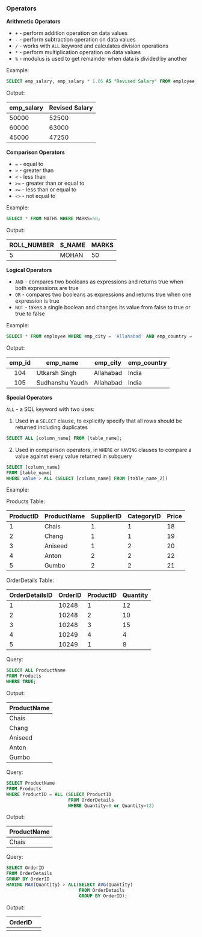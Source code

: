 
### Operators

**Arithmetic Operators**
- `+` - perform addition operation on data values
- `-` - perform subtraction operation on data values
- `/` - works with `ALL` keyword and calculates division operations
- `*` - perform multiplication operation on data values
- `%` - modulus is used to get remainder when data is divided by another

Example:

```sql
SELECT emp_salary, emp_salary * 1.05 AS "Revised Salary" FROM employee;
```

Output:

| emp_salary | Revised Salary |
|:---------- |:-------------- |
| 50000      | 52500          |
| 60000      | 63000          |
| 45000      | 47250          |
**Comparison Operators**
- `=` - equal to
- `>` - greater than
- `<` - less than
- `>=` - greater than or equal to
- `<=` - less than or equal to
- `<>` - not equal to

Example:

```sql
SELECT * FROM MATHS WHERE MARKS=50;
```

Output:

| ROLL_NUMBER | S_NAME | MARKS |
|:----------- |:------ |:----- |
| 5           | MOHAN  | 50    |

**Logical Operators**
- `AND` - compares two booleans as expressions and returns true when both expressions are true
- `OR` - compares two booleans as expressions and returns true when one expression is true
- `NOT` - takes a single boolean and changes its value from false to true or true to false

Example:

```sql
SELECT * FROM employee WHERE emp_city = 'Allahabad' AND emp_country = 'India';
```

Output:

| emp_id | emp_name        | emp_city  | emp_country |
|:------:| --------------- | --------- | ----------- |
|  104   | Utkarsh Singh   | Allahabad | India       |
|  105   | Sudhanshu Yaudh | Allahabad | India       |
**Special Operators**

`ALL` - a SQL keyword with two uses:
1. Used in a `SELECT` clause, to explicitly specify that all rows should be returned including duplicates
```sql
SELECT ALL [column_name] FROM [table_name];
```
2. Used in comparison operators, in `WHERE` or `HAVING` clauses to compare a value against every value returned in subquery
```sql
SELECT [column_name] 
FROM [table_name] 
WHERE value > ALL (SELECT [column_name] FROM [table_name_2])
```

Example:

Products Table:

| ProductID | ProductName | SupplierID | CategoryID | Price |
| --------- | ----------- | ---------- | ---------- | ----- |
| 1         | Chais       | 1          | 1          | 18    |
| 2         | Chang       | 1          | 1          | 19    |
| 3         | Aniseed     | 1          | 2          | 20    |
| 4         | Anton       | 2          | 2          | 22    |
| 5         | Gumbo       | 2          | 2          | 21    |

OrderDetails Table:

| OrderDetailsID | OrderID | ProductID | Quantity |
| -------------- | ------- | --------- | -------- |
| 1              | 10248   | 1         | 12       |
| 2              | 10248   | 2         | 10       |
| 3              | 10248   | 3         | 15       |
| 4              | 10249   | 4         | 4        |
| 5              | 10249   | 1         | 8        |

Query:
```sql
SELECT ALL ProductName
FROM Products
WHERE TRUE;
```

Output:

| ProductName |
| ----------- |
| Chais       |
| Chang       |
| Aniseed     |
| Anton       |
| Gumbo       |

Query:
```sql
SELECT ProductName
FROM Products
WHERE ProductID = ALL (SELECT ProductID
					   FROM OrderDetails
					   WHERE Quantity=8 or Quantity=12)
```

Output:

| ProductName |
| ----------- |
| Chais       |

Query:
```sql
SELECT OrderID
FROM OrderDetails
GROUP BY OrderID
HAVING MAX(Quantity) > ALL(SELECT AVG(Quantity)
						   FROM OrderDetails
						   GROUP BY OrderID);
```

Output:


| OrderID |     |
| ------- | --- |
|         |     |

